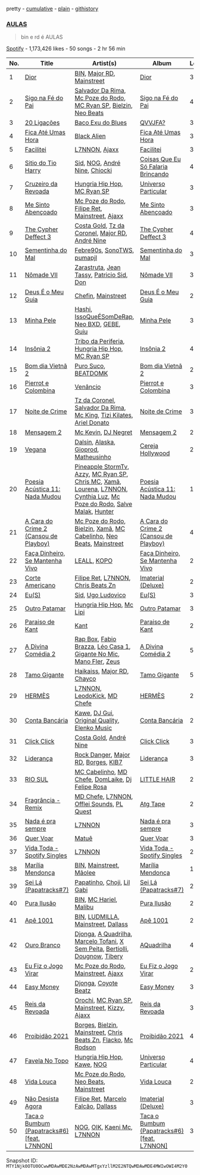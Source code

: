 pretty - [cumulative](/playlists/cumulative/37i9dQZF1DWSIvbYYt1Dvi.md) - [plain](/playlists/plain/37i9dQZF1DWSIvbYYt1Dvi) - [githistory](https://github.githistory.xyz/mackorone/spotify-playlist-archive/blob/main/playlists/plain/37i9dQZF1DWSIvbYYt1Dvi)

### [AULAS](https://open.spotify.com/playlist/37i9dQZF1DWSIvbYYt1Dvi)

> bin e rd é AULAS

[Spotify](https://open.spotify.com/user/spotify) - 1,173,426 likes - 50 songs - 2 hr 56 min

| No. | Title | Artist(s) | Album | Length |
|---|---|---|---|---|
| 1 | [Dior](https://open.spotify.com/track/5DhiTYpD599fu3q7fCepgL) | [BIN](https://open.spotify.com/artist/1WXbiUMl1AT9Inb619xPUg), [Major RD](https://open.spotify.com/artist/76hYPcWML9NGEh8LashwT5), [Mainstreet](https://open.spotify.com/artist/25XJqeReVV38w0tR04GGBd) | [Dior](https://open.spotify.com/album/35JWLvhVLeuoEHRVFPswzR) | 3:49 |
| 2 | [Sigo na Fé do Pai](https://open.spotify.com/track/7zcQ56JRoNd4JAwGKcrxiZ) | [Salvador Da Rima](https://open.spotify.com/artist/3zUcyANWSbo98ikca4ugrV), [Mc Poze do Rodo](https://open.spotify.com/artist/28ie4NNTa2VW2QV4Zray8M), [MC Ryan SP](https://open.spotify.com/artist/75i9GaW2MJUgt4BkdUnuUY), [Bielzin](https://open.spotify.com/artist/2vWGxqWbGgmgxVDZ5CBvBP), [Neo Beats](https://open.spotify.com/artist/6PERJZF7wohA034PAxDK0b) | [Sigo na Fé do Pai](https://open.spotify.com/album/5goTGEm2ey7n2DEa2tIcm8) | 4:24 |
| 3 | [20 Ligações](https://open.spotify.com/track/6MvaRZ6JZgJuXz9b1CMB1y) | [Baco Exu do Blues](https://open.spotify.com/artist/78nr1pVnDR7qZH6QbVMYZf) | [QVVJFA?](https://open.spotify.com/album/5HE9DhP8b3m3LmShTreEvq) | 3:13 |
| 4 | [Fica Até Umas Hora](https://open.spotify.com/track/7xga0gWCTSUpU7Uz5pldQS) | [Black Alien](https://open.spotify.com/artist/6aCbXH85qN6xo54C7atSMx) | [Fica Até Umas Hora](https://open.spotify.com/album/76mwd2KXWLCHumse2wW7Eq) | 3:48 |
| 5 | [Facilitei](https://open.spotify.com/track/6pIsaJ0bFpoajxz45FvopF) | [L7NNON](https://open.spotify.com/artist/0JjPiLQNgAFaEkwoy56B1C), [Ajaxx](https://open.spotify.com/artist/0y7B2G0jNMGWyQJsOoRMUt) | [Facilitei](https://open.spotify.com/album/0b7ZE4V0Mxam2npJu2nYJC) | 3:32 |
| 6 | [Sitio do Tio Harry](https://open.spotify.com/track/0a3Bfmq7czUFUsk2VZUA28) | [Sid](https://open.spotify.com/artist/05BrFNfdik79RdmOG1Ux1Q), [NOG](https://open.spotify.com/artist/1QAoT8rjnSPy5pXpu3yiHS), [André Nine](https://open.spotify.com/artist/5cc7XCY3YdVmFDYw9LklMq), [Chiocki](https://open.spotify.com/artist/0UFcxMt1Cv90Y1qKpVDT5Z) | [Coisas Que Eu Só Falaria Brincando](https://open.spotify.com/album/0YtlM9VXtus41Th3TpIONE) | 4:51 |
| 7 | [Cruzeiro da Revoada](https://open.spotify.com/track/2TkyXnE0OB6Yo9zuzv9B4e) | [Hungria Hip Hop](https://open.spotify.com/artist/0vLuOi2k62sHujIfplInlK), [MC Ryan SP](https://open.spotify.com/artist/75i9GaW2MJUgt4BkdUnuUY) | [Universo Particular](https://open.spotify.com/album/0Wg1HsbVatKcEZznPZ62Ev) | 3:42 |
| 8 | [Me Sinto Abençoado](https://open.spotify.com/track/7HjZD0NPC1hzFpjUjo45GR) | [Mc Poze do Rodo](https://open.spotify.com/artist/28ie4NNTa2VW2QV4Zray8M), [Filipe Ret](https://open.spotify.com/artist/7gJN8W0589FisSYJS17K54), [Mainstreet](https://open.spotify.com/artist/25XJqeReVV38w0tR04GGBd), [Ajaxx](https://open.spotify.com/artist/0y7B2G0jNMGWyQJsOoRMUt) | [Me Sinto Abençoado](https://open.spotify.com/album/0CuUCSHvpqUcuXffl0rcQD) | 3:34 |
| 9 | [The Cypher Deffect 3](https://open.spotify.com/track/24THjBgQ5pBt7aipk78ti3) | [Costa Gold](https://open.spotify.com/artist/7q1aEytv83jXNECmyaMhgn), [Tz da Coronel](https://open.spotify.com/artist/3lIU3RoZiHen1QXAQ3KQ9e), [Major RD](https://open.spotify.com/artist/76hYPcWML9NGEh8LashwT5), [André Nine](https://open.spotify.com/artist/5cc7XCY3YdVmFDYw9LklMq) | [The Cypher Deffect 3](https://open.spotify.com/album/5DC0L15aPkXJI9zEGoCdt3) | 4:36 |
| 10 | [Sementinha do Mal](https://open.spotify.com/track/3hytYbdEQ7rDrhJEI529Pn) | [Febre90s](https://open.spotify.com/artist/3Igua105OJq78XPcPKPGku), [SonoTWS](https://open.spotify.com/artist/4V6S8Exb51yXRs6oiJYIgE), [pumapjl](https://open.spotify.com/artist/1iVZ4G8loVE1bb5EWuOvMM) | [Sementinha do Mal](https://open.spotify.com/album/6APEhDxAI5GmMfVXgywtYy) | 3:20 |
| 11 | [Nômade VII](https://open.spotify.com/track/4XTu1iHT5Q8dDfiIXgUXLD) | [Zarastruta](https://open.spotify.com/artist/02RPe8lsQquxA4NtZJ2chM), [Jean Tassy](https://open.spotify.com/artist/6XQrv3AiNUS61JFK1VITTU), [Patricio Sid](https://open.spotify.com/artist/2A6L9Ua0JdmmELX1hz2HVu), [Don](https://open.spotify.com/artist/3hAwxMO9sRsHbjS8w5uWAA) | [Nômade VII](https://open.spotify.com/album/3jhFJYo9qphO2WxHzIWudt) | 3:26 |
| 12 | [Deus É o Meu Guia](https://open.spotify.com/track/4BfppnNi6ZQTI8Ezo97zX6) | [Chefin](https://open.spotify.com/artist/68PYmgkbRP1qZnEWOry7sB), [Mainstreet](https://open.spotify.com/artist/25XJqeReVV38w0tR04GGBd) | [Deus É o Meu Guia](https://open.spotify.com/album/5hBNe9L3XC3xU4pDZUtNm3) | 2:46 |
| 13 | [Minha Pele](https://open.spotify.com/track/2YN9PK102qVWhx6OjsHiIe) | [Hashi](https://open.spotify.com/artist/137b3EpKbbmxmY2dGgzx2Q), [IssoQueÉSomDeRap](https://open.spotify.com/artist/43DrL9cHm49HEwg85idE2c), [Neo BXD](https://open.spotify.com/artist/6X3QhlzJhLlevlW8QsxC73), [GEBE](https://open.spotify.com/artist/1PHKKhYrxhcDLlQaByPYr6), [Guiu](https://open.spotify.com/artist/4Ll7ZvCVTwveULVP2Ze0px) | [Minha Pele](https://open.spotify.com/album/01W69LxzkNWgqEGqIaHlYS) | 3:34 |
| 14 | [Insônia 2](https://open.spotify.com/track/7tITqCiDuMqKfWhibaF8V7) | [Tribo da Periferia](https://open.spotify.com/artist/1xxS2WrLlgl9QNGEUCsbPG), [Hungria Hip Hop](https://open.spotify.com/artist/0vLuOi2k62sHujIfplInlK), [MC Ryan SP](https://open.spotify.com/artist/75i9GaW2MJUgt4BkdUnuUY) | [Insônia 2](https://open.spotify.com/album/5pOhKRO8Ul0eyBzMGviWHU) | 4:27 |
| 15 | [Bom dia Vietnã 2](https://open.spotify.com/track/7f0PIXLhMDaLx0OtFXdW7d) | [Puro Suco](https://open.spotify.com/artist/3UD5S1SrDQo3KPTfWxL7Ms), [BEATDOMK](https://open.spotify.com/artist/3skj2KZCvizGrCwYD03ApC) | [Bom dia Vietnã 2](https://open.spotify.com/album/3kZostoLBabq6nJRNoo1MV) | 2:45 |
| 16 | [Pierrot e Colombina](https://open.spotify.com/track/61wEE7jNq4DM1Dw9IcLksw) | [Venâncio](https://open.spotify.com/artist/69u9p0rza0uTSbC1jxeL4S) | [Pierrot e Colombina](https://open.spotify.com/album/3zDetmF1o7NQ3S5W3Y93uC) | 3:59 |
| 17 | [Noite de Crime](https://open.spotify.com/track/0g2z0ncOs8F5YKdmbrIsZr) | [Tz da Coronel](https://open.spotify.com/artist/3lIU3RoZiHen1QXAQ3KQ9e), [Salvador Da Rima](https://open.spotify.com/artist/3zUcyANWSbo98ikca4ugrV), [Mc King](https://open.spotify.com/artist/1g2Y9BdMQmy2dp5oLbInjz), [Tizi Kilates](https://open.spotify.com/artist/0hYV01PWntsGM94roH6CdE), [Ariel Donato](https://open.spotify.com/artist/7H3XEvrS2PsNzM76MczgHJ) | [Noite de Crime](https://open.spotify.com/album/6EiJ4P9VBC1GOt4gAmvBwd) | 3:33 |
| 18 | [Mensagem 2](https://open.spotify.com/track/3iZEhKaTMWl2W9IPh8mITL) | [Mc Kevin](https://open.spotify.com/artist/5pBMkZNIlbGTH3hrsQJqAa), [DJ Negret](https://open.spotify.com/artist/2QjuiqjrRDISMbPYSNKRna) | [Mensagem 2](https://open.spotify.com/album/1Onvt9GCYQ46aruicT8QLM) | 2:31 |
| 19 | [Vegana](https://open.spotify.com/track/0b7uj4KMIlKCsV1sO2EAWB) | [Dalsin](https://open.spotify.com/artist/6W2jVpE55n1wT0SrpxoeFk), [Alaska](https://open.spotify.com/artist/1D8yVlgOfpn6lW5UfwOMj7), [Gioprod](https://open.spotify.com/artist/7wSJDGjIeffNmJg8pge4fH), [Matheusinho](https://open.spotify.com/artist/7a44CZgtFWpgACFj2G56JX) | [Cereja Hollywood](https://open.spotify.com/album/2qgahgUUb652yrlX3hqUuu) | 2:55 |
| 20 | [Poesia Acústica 11: Nada Mudou](https://open.spotify.com/track/6giaOyDFbE4J8iclhCdW7E) | [Pineapple StormTv](https://open.spotify.com/artist/09U6hmCerKcIJrixubiBjm), [Azzy](https://open.spotify.com/artist/1uf8uSErmKc3JVtmjVBZ83), [MC Ryan SP](https://open.spotify.com/artist/75i9GaW2MJUgt4BkdUnuUY), [Chris MC](https://open.spotify.com/artist/0obu7Om4zu9ahul5DI4JtY), [Xamã](https://open.spotify.com/artist/5YwzDz4RJfTiMHS4tdR5Lf), [Lourena](https://open.spotify.com/artist/3jLj1sAQaEpLpktyJmyGIh), [L7NNON](https://open.spotify.com/artist/0JjPiLQNgAFaEkwoy56B1C), [Cynthia Luz](https://open.spotify.com/artist/0QHGCPmM4UgeNvrNPntSlu), [Mc Poze do Rodo](https://open.spotify.com/artist/28ie4NNTa2VW2QV4Zray8M), [Salve Malak](https://open.spotify.com/artist/7zxFc10N9BP2lg73b8cwZ0), [Hunter](https://open.spotify.com/artist/20yao3GcKuVqdY7S6MAj0n) | [Poesia Acústica 11: Nada Mudou](https://open.spotify.com/album/3716y3qiVChUSJv24nvCUB) | 10:00 |
| 21 | [A Cara do Crime 2 \(Cansou de Playboy\)](https://open.spotify.com/track/7KPhwNko8V9vYBIN653hSO) | [Mc Poze do Rodo](https://open.spotify.com/artist/28ie4NNTa2VW2QV4Zray8M), [Bielzin](https://open.spotify.com/artist/2vWGxqWbGgmgxVDZ5CBvBP), [Xamã](https://open.spotify.com/artist/5YwzDz4RJfTiMHS4tdR5Lf), [MC Cabelinho](https://open.spotify.com/artist/1WQBwwssN6r8DSjUlkyUGW), [Neo Beats](https://open.spotify.com/artist/6PERJZF7wohA034PAxDK0b), [Mainstreet](https://open.spotify.com/artist/25XJqeReVV38w0tR04GGBd) | [A Cara do Crime 2 \(Cansou de Playboy\)](https://open.spotify.com/album/40CPfMR1GrVD0KHUBqpKD0) | 4:25 |
| 22 | [Faça Dinheiro, Se Mantenha Vivo](https://open.spotify.com/track/6XGN9afKuLwmXEipg53yqz) | [LEALL](https://open.spotify.com/artist/4h52MPCFvx56uhmH254Uqz), [KOPO](https://open.spotify.com/artist/3vSHkuSE00R9QBkm5SByaA) | [Faça Dinheiro, Se Mantenha Vivo](https://open.spotify.com/album/67FpK5RVgcIG9LexjpWHv4) | 2:18 |
| 23 | [Corte Americano](https://open.spotify.com/track/68qqVn5kHBv4zc45SDGLnh) | [Filipe Ret](https://open.spotify.com/artist/7gJN8W0589FisSYJS17K54), [L7NNON](https://open.spotify.com/artist/0JjPiLQNgAFaEkwoy56B1C), [Chris Beats Zn](https://open.spotify.com/artist/0YOr5sV4zMMyj5xviWiFjW) | [Imaterial \(Deluxe\)](https://open.spotify.com/album/74v9BLECHPqKGRLfa24LRn) | 2:19 |
| 24 | [Eu\(S\)](https://open.spotify.com/track/36jHpclKntpDEiyLVFoUNE) | [Sid](https://open.spotify.com/artist/05BrFNfdik79RdmOG1Ux1Q), [Ugo Ludovico](https://open.spotify.com/artist/2TIQW6pADcKJb2rbgJqGKQ) | [Eu\(S\)](https://open.spotify.com/album/47UmbXgK2mtJyfBj1CDIIP) | 3:23 |
| 25 | [Outro Patamar](https://open.spotify.com/track/2857Zdt1A03QnnkhGXC1hP) | [Hungria Hip Hop](https://open.spotify.com/artist/0vLuOi2k62sHujIfplInlK), [Mc Lipi](https://open.spotify.com/artist/0cjkWe9VXcECGiOEHFuTfc) | [Outro Patamar](https://open.spotify.com/album/7KH6ZeR3Iwnv9Uh9qIukBZ) | 3:45 |
| 26 | [Paraiso de Kant](https://open.spotify.com/track/2ftQdqY6Gk8dUyjM6haZpo) | [Kant](https://open.spotify.com/artist/5RHWqLCNmcKFDME3G7sxiJ) | [Paraiso de Kant](https://open.spotify.com/album/41skTEmpcwMypcBhnlRKDJ) | 2:28 |
| 27 | [A Divina Comédia 2](https://open.spotify.com/track/6YhXnVP8iOuM35xhYtQsJh) | [Rap Box](https://open.spotify.com/artist/5FEcNzwbLj2pvhgZFojYAp), [Fabio Brazza](https://open.spotify.com/artist/0Ludmn78UAusTsNCXgICrN), [Léo Casa 1](https://open.spotify.com/artist/5CLH6SMhWas8Ed7W9YZjJD), [Gigante No Mic](https://open.spotify.com/artist/5NjusDYM3H7nGyjgDOtLNX), [Mano Fler](https://open.spotify.com/artist/0bjKeFBcvURoPaJiGd0Kfx), [Zeus](https://open.spotify.com/artist/5kgI1wqNVu9xTVu6yO4nQG) | [A Divina Comédia 2](https://open.spotify.com/album/6ZM4rPGDfHvQIQfoAT681H) | 5:19 |
| 28 | [Tamo Gigante](https://open.spotify.com/track/4TZb54H3UesQom2lskMF3B) | [Haikaiss](https://open.spotify.com/artist/53iGNetIf91uZx4Jb54cgb), [Major RD](https://open.spotify.com/artist/76hYPcWML9NGEh8LashwT5), [Chayco](https://open.spotify.com/artist/0titiXdcUTRXpX2CFeShdk) | [Tamo Gigante](https://open.spotify.com/album/6c53Ns7a0MfyZZfNw6hqZV) | 5:16 |
| 29 | [HERMÈS](https://open.spotify.com/track/65YQv0Ulsp2ZnL0Uv4l6Nu) | [L7NNON](https://open.spotify.com/artist/0JjPiLQNgAFaEkwoy56B1C), [LeodoKick](https://open.spotify.com/artist/1WZNkLRhjvZKzZlSKL7FxX), [MD Chefe](https://open.spotify.com/artist/6yZKPB8eRoJesHjtxPxSLs) | [HERMÈS](https://open.spotify.com/album/1T8ofDIXhsAiB6jN9cxtcG) | 2:51 |
| 30 | [Conta Bancária](https://open.spotify.com/track/5nxCzBk3pUc9qUz0xM0B9q) | [Kawe](https://open.spotify.com/artist/1TYJOhNSxMOODWiDVhuyZb), [DJ Gui](https://open.spotify.com/artist/3ojbgoniv6UU4eR2HM22wK), [Original Quality](https://open.spotify.com/artist/5ZTnWo7IY6rdIxm6aTSR84), [Elenko Music](https://open.spotify.com/artist/6OAAuXhPzzofYSaiIGHasL) | [Conta Bancária](https://open.spotify.com/album/4DH9Tyawl6m6dA3kkyBiI0) | 2:36 |
| 31 | [Click Click](https://open.spotify.com/track/6alYP3Evm5VVWuvaEQFyln) | [Costa Gold](https://open.spotify.com/artist/7q1aEytv83jXNECmyaMhgn), [André Nine](https://open.spotify.com/artist/5cc7XCY3YdVmFDYw9LklMq) | [Click Click](https://open.spotify.com/album/35Q9zlp8CzLF8HrqPt4Ban) | 3:30 |
| 32 | [Liderança](https://open.spotify.com/track/7dKz6xy1ZMywmrrP5HMw8u) | [Rock Danger](https://open.spotify.com/artist/1mjuRRMumbLmGmHmYvMDcb), [Major RD](https://open.spotify.com/artist/76hYPcWML9NGEh8LashwT5), [Borges](https://open.spotify.com/artist/6jBww4kwlSrjaNYP7AQPtX), [KIB7](https://open.spotify.com/artist/7lSYO6wq6ueSYYIEUbF92u) | [Liderança](https://open.spotify.com/album/1VnaJPgFvfAzcQaegraRDc) | 3:30 |
| 33 | [RIO SUL](https://open.spotify.com/track/7fA1lo7delfwVjq7Ccg0fp) | [MC Cabelinho](https://open.spotify.com/artist/1WQBwwssN6r8DSjUlkyUGW), [MD Chefe](https://open.spotify.com/artist/6yZKPB8eRoJesHjtxPxSLs), [DomLaike](https://open.spotify.com/artist/4PzPx1yc3kGVo4EgCiLqCQ), [Dj Felipe Rosa](https://open.spotify.com/artist/02ESSPEzwYHnLH7SjiG8oj) | [LITTLE HAIR](https://open.spotify.com/album/1KAZ4CtfGW7JgVvh6lq30V) | 2:20 |
| 34 | [Fragrância \- Remix](https://open.spotify.com/track/76E9YSvgci2hPaNFy3XZu1) | [MD Chefe](https://open.spotify.com/artist/6yZKPB8eRoJesHjtxPxSLs), [L7NNON](https://open.spotify.com/artist/0JjPiLQNgAFaEkwoy56B1C), [Offlei Sounds](https://open.spotify.com/artist/7Kqcr4CkcQHjHiw3aPfFkC), [PL Quest](https://open.spotify.com/artist/6J6U2JAv7LUF0cSQ98gpjM) | [Atg Tape](https://open.spotify.com/album/0YpnBZ9kBPcGzoonbHZFaS) | 2:51 |
| 35 | [Nada é pra sempre](https://open.spotify.com/track/4snS270Q8UbYfyVIO0YZ4g) | [L7NNON](https://open.spotify.com/artist/0JjPiLQNgAFaEkwoy56B1C) | [Nada é pra sempre](https://open.spotify.com/album/2JktlBnWa1gjLRlSoQC2jJ) | 3:49 |
| 36 | [Quer Voar](https://open.spotify.com/track/7aZusA4cWXz3Wv9e9uhavz) | [Matuê](https://open.spotify.com/artist/5nP8x4uEFjAAmDzwOEc9b8) | [Quer Voar](https://open.spotify.com/album/7JtB0tcIiJn1gJhDbCCL0e) | 3:07 |
| 37 | [Vida Toda \- Spotify Singles](https://open.spotify.com/track/1qxuVUQPbhbp4jDXaN8fJT) | [L7NNON](https://open.spotify.com/artist/0JjPiLQNgAFaEkwoy56B1C) | [Vida Toda \- Spotify Singles](https://open.spotify.com/album/0nA8Q6u0LdcF2vaJt1l3WC) | 2:33 |
| 38 | [Marília Mendonça](https://open.spotify.com/track/1CBjYXLotHrkiykMbI7EaU) | [BIN](https://open.spotify.com/artist/1WXbiUMl1AT9Inb619xPUg), [Mainstreet](https://open.spotify.com/artist/25XJqeReVV38w0tR04GGBd), [Mãolee](https://open.spotify.com/artist/72aE07MxpePfCELo4vGZcK) | [Marília Mendonça](https://open.spotify.com/album/46SOz1ZyHOohm8ADANNKGs) | 1:53 |
| 39 | [Sei Lá \(Papatracks\#7\)](https://open.spotify.com/track/7DDTnzUzUiynlMQwGqWuJz) | [Papatinho](https://open.spotify.com/artist/0iZz25uH5PLaShpqq84uYv), [Choji](https://open.spotify.com/artist/2gx1zKYcIAUboisufcHkjB), [Lil Gabi](https://open.spotify.com/artist/5mBUw2lTWpPs3bMddcvoLh) | [Sei Lá \(Papatracks\#7\)](https://open.spotify.com/album/6Bi1eo5Aew9yCgZIoayUTj) | 2:27 |
| 40 | [Pura Ilusão](https://open.spotify.com/track/79BnBZ90gDoxrORXGU1zOY) | [BIN](https://open.spotify.com/artist/1WXbiUMl1AT9Inb619xPUg), [MC Hariel](https://open.spotify.com/artist/0pcoadNMmvrUyab1RxWBoV), [Malibu](https://open.spotify.com/artist/0PMk31f9Log4ixwUUY40p6) | [Pura Ilusão](https://open.spotify.com/album/3X9sTASPhchWD2ThIvdyph) | 2:47 |
| 41 | [Apê 1001](https://open.spotify.com/track/3q6ZCGgFDIVCJQ5XG4JTL2) | [BIN](https://open.spotify.com/artist/1WXbiUMl1AT9Inb619xPUg), [LUDMILLA](https://open.spotify.com/artist/3CDoRporvSjdzTrm99a3gi), [Mainstreet](https://open.spotify.com/artist/25XJqeReVV38w0tR04GGBd), [Dallass](https://open.spotify.com/artist/4LAFtDzlQM89xov636hMVv) | [Apê 1001](https://open.spotify.com/album/1YBdcdUHmr5q2yrUf7ARYV) | 2:51 |
| 42 | [Ouro Branco](https://open.spotify.com/track/2BCTZ1hoXMrtoVWkAlSmlj) | [Djonga](https://open.spotify.com/artist/204IwDdaHE4ymGk9Kya2pY), [A Quadrilha](https://open.spotify.com/artist/0neNJWwLJ11bBi77uKu9MP), [Marcelo Tofani](https://open.spotify.com/artist/59EQw7iHjbElOkznITe43m), [X Sem Peita](https://open.spotify.com/artist/082vDMJAfkNZ3U13mjBYfY), [Bertiolli](https://open.spotify.com/artist/68RVK6jpOrblHL568LVW5F), [Dougnow](https://open.spotify.com/artist/6QgJ1fnTplY0ITGBrCsgtC), [Tibery](https://open.spotify.com/artist/2ECTJpRqtJ5BbavpnhHT01) | [AQuadrilha](https://open.spotify.com/album/7G65OEvkYs7dWIBfUtNUph) | 4:05 |
| 43 | [Eu Fiz o Jogo Virar](https://open.spotify.com/track/53BkPZwlaLbW77uV9BnJkl) | [Mc Poze do Rodo](https://open.spotify.com/artist/28ie4NNTa2VW2QV4Zray8M), [Mainstreet](https://open.spotify.com/artist/25XJqeReVV38w0tR04GGBd), [Ajaxx](https://open.spotify.com/artist/0y7B2G0jNMGWyQJsOoRMUt) | [Eu Fiz o Jogo Virar](https://open.spotify.com/album/78d91UtLEOTAllTmgDh7n5) | 2:25 |
| 44 | [Easy Money](https://open.spotify.com/track/29MtvMn1yovT22Gxq2XvYV) | [Djonga](https://open.spotify.com/artist/204IwDdaHE4ymGk9Kya2pY), [Coyote Beatz](https://open.spotify.com/artist/2PhFsxtwCQLS3e9SJwDN3j) | [Easy Money](https://open.spotify.com/album/0WNkmxjBFXAuVFJpfdFLow) | 3:11 |
| 45 | [Reis da Revoada](https://open.spotify.com/track/3RuaQEnUtAYSblbk9K16u8) | [Orochi](https://open.spotify.com/artist/3rfM2cGqF6DB0kUyytMkXx), [MC Ryan SP](https://open.spotify.com/artist/75i9GaW2MJUgt4BkdUnuUY), [Mainstreet](https://open.spotify.com/artist/25XJqeReVV38w0tR04GGBd), [Kizzy](https://open.spotify.com/artist/2NMYOlZHIEsSq7pp5jBjic), [Ajaxx](https://open.spotify.com/artist/0y7B2G0jNMGWyQJsOoRMUt) | [Reis da Revoada](https://open.spotify.com/album/6ujMps0iY2zlQqzWJYBybF) | 3:25 |
| 46 | [Proibidão 2021](https://open.spotify.com/track/4sD1WFRLLoNMxgDHaTkF0I) | [Borges](https://open.spotify.com/artist/6jBww4kwlSrjaNYP7AQPtX), [Bielzin](https://open.spotify.com/artist/2vWGxqWbGgmgxVDZ5CBvBP), [Mainstreet](https://open.spotify.com/artist/25XJqeReVV38w0tR04GGBd), [Chris Beats Zn](https://open.spotify.com/artist/0YOr5sV4zMMyj5xviWiFjW), [Flacko](https://open.spotify.com/artist/6r1OIJXsdVTkhH6ueDzOew), [Mc Rodson](https://open.spotify.com/artist/1dMvEh0mf2B6t4LvnzyXp4) | [Proibidão 2021](https://open.spotify.com/album/1L8xMsLs62agd4tnZNVPZW) | 4:21 |
| 47 | [Favela No Topo](https://open.spotify.com/track/5KtC1UhvyfLH5yCLTTfXwm) | [Hungria Hip Hop](https://open.spotify.com/artist/0vLuOi2k62sHujIfplInlK), [Kawe](https://open.spotify.com/artist/1TYJOhNSxMOODWiDVhuyZb), [NOG](https://open.spotify.com/artist/1QAoT8rjnSPy5pXpu3yiHS) | [Universo Particular](https://open.spotify.com/album/0Wg1HsbVatKcEZznPZ62Ev) | 4:22 |
| 48 | [Vida Louca](https://open.spotify.com/track/7IG7laqVpcvIIULrwWP5SA) | [Mc Poze do Rodo](https://open.spotify.com/artist/28ie4NNTa2VW2QV4Zray8M), [Neo Beats](https://open.spotify.com/artist/6PERJZF7wohA034PAxDK0b), [Mainstreet](https://open.spotify.com/artist/25XJqeReVV38w0tR04GGBd) | [Vida Louca](https://open.spotify.com/album/3qaeGIuXmO4lNgGgerapPc) | 2:35 |
| 49 | [Não Desista Agora](https://open.spotify.com/track/0n9b7WrRRZkTy8CfXjbZb4) | [Filipe Ret](https://open.spotify.com/artist/7gJN8W0589FisSYJS17K54), [Marcelo Falcão](https://open.spotify.com/artist/4r6d4drhz83kHCRVJnzgdr), [Dallass](https://open.spotify.com/artist/4LAFtDzlQM89xov636hMVv) | [Imaterial \(Deluxe\)](https://open.spotify.com/album/74v9BLECHPqKGRLfa24LRn) | 3:15 |
| 50 | [Taca o Bumbum \(Papatracks\#6\) \[feat\. L7NNON\]](https://open.spotify.com/track/0ju0BvQYlAdWXgfbvMthrb) | [NOG](https://open.spotify.com/artist/1QAoT8rjnSPy5pXpu3yiHS), [OIK](https://open.spotify.com/artist/1B5n6jsxvFldc6Nq8Wx8VJ), [Kaeni Mc](https://open.spotify.com/artist/7ClbJj6Is5f1XDvYHQgeBd), [L7NNON](https://open.spotify.com/artist/0JjPiLQNgAFaEkwoy56B1C) | [Taca o Bumbum \(Papatracks\#6\) \[feat\. L7NNON\]](https://open.spotify.com/album/2OwNHkFAoOSY686PvtCAxG) | 3:31 |

Snapshot ID: `MTY1Njk0OTU0OCwwMDAwMDE2NzAwMDAwMTgxYzllM2E2NTQwMDAwMDE4MWIwOWI4M2Y0`
